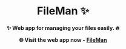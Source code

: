 <h1 align="center">FileMan ✨</h1>
<div align="center">
<strong>
✨ Web app for managing your files easily. 🔥
  
🌐 Visit the web app now - <a href="https://imsreyas.github.io/fileOrganizer/">FileMan</a>
</strong>
</div>

